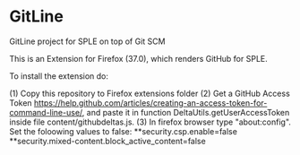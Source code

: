 # GitLine
GitLine project for SPLE on top of Git SCM


This is an Extension for Firefox (37.0), which renders GitHub for SPLE.

To install the extension do:

(1) Copy this repository to Firefox extensions folder
(2) Get a GitHub Access Token https://help.github.com/articles/creating-an-access-token-for-command-line-use/, and paste it in function DeltaUtils.getUserAccessToken inside file content/githubdeltas.js.
(3) In firefox browser type "about:config". Set the foloowing values to false:
**security.csp.enable=false
**security.mixed-content.block_active_content=false

